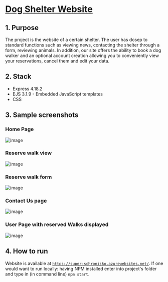 # [Dog Shelter Website](https://super-schronisko.azurewebsites.net/)

## 1. Purpose
The project is the website of a certain shelter. The user has dosep to standard functions such as viewing news, contacting the shelter through a form, reviewing animals. In addition, our site offers the ability to book a dog walker and an optional account creation allowing you to conveniently view your reservations, cancel them and edit your data.

## 2. Stack
- Express 4.18.2
- EJS 3.1.9 - Embedded JavaScript templates
- CSS

## 3. Sample screenshots
### Home Page
![image](https://github.com/pwojcieszak/DogShelter/assets/86632496/fb2d7c2c-e462-40db-8eba-cca5a4f8b852)

### Reserve walk view
![image](https://github.com/pwojcieszak/DogShelter/assets/86632496/1a01595d-deed-461a-bc50-8b6baf0b7d9f)

### Reserve walk form
![image](https://github.com/pwojcieszak/DogShelter/assets/86632496/9c797de6-8ded-43f7-8231-93bd120d205a)

### Contact Us page
![image](https://github.com/pwojcieszak/DogShelter/assets/86632496/8564bc26-acf8-43c7-b085-609ca49e8766)

### User Page with reserved Walks displayed
![image](https://github.com/pwojcieszak/DogShelter/assets/86632496/9f76ba3f-7047-44d6-bb95-106671cb73b2)


## 4. How to run
Website is available at [`https://super-schronisko.azurewebsites.net/`](https://super-schronisko.azurewebsites.net/). If one would want to run locally: having NPM installed enter into project's folder and type in (in command line) `npm start`.
